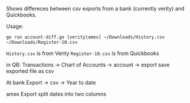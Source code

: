 Shows differeces between csv exports from a bank (currently verity) and
Quickbooks.

Usage:
```
go run account-diff.go [verity|amex] ~/Downloads/History.csv ~/Downloads/Register-10.csv
```

`History.csv` is from Verity
`Register-10.csv` is from Quickbooks


in QB:
Transactions -> Chart of Accounts -> account -> export
save exported file as csv

At bank
Export -> csv -> Year to date

amex
Export
split dates into two columns